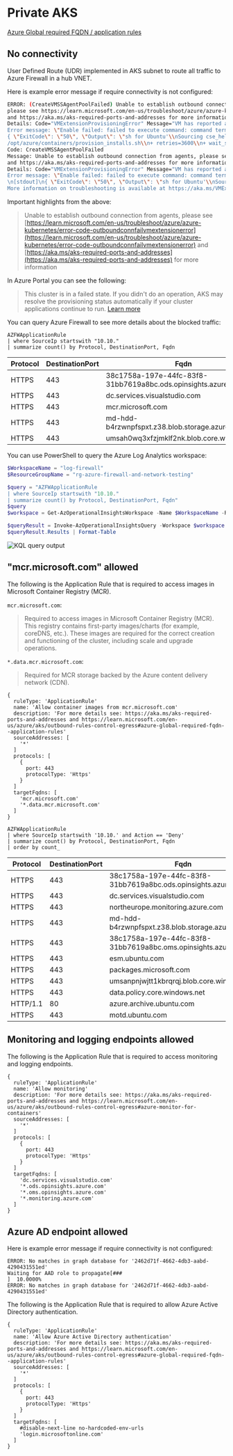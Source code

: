 # Private AKS

[Azure Global required FQDN / application rules](https://learn.microsoft.com/en-us/azure/aks/outbound-rules-control-egress#azure-global-required-fqdn--application-rules)

## No connectivity

User Defined Route (UDR) implemented in AKS subnet to route all traffic to Azure Firewall in a hub VNET.

Here is example error message if require connectivity is not configured:

```bash
ERROR: (CreateVMSSAgentPoolFailed) Unable to establish outbound connection from agents, 
please see https://learn.microsoft.com/en-us/troubleshoot/azure/azure-kubernetes/error-code-outboundconnfailvmextensionerror
and https://aka.ms/aks-required-ports-and-addresses for more information. 
Details: Code="VMExtensionProvisioningError" Message="VM has reported a failure when processing extension 'vmssCSE'. 
Error message: \"Enable failed: failed to execute command: command terminated with exit status=50\n[stdout]\n
{ \"ExitCode\": \"50\", \"Output\": \"sh for Ubuntu'\\nSourcing cse_helpers_distro.sh for Ubuntu\\n+ wait_for_file 3600 1 
/opt/azure/containers/provision_installs.sh\\n+ retries=3600\\n+ wait_sleep=1\\n+ filepath=/opt/azure/containers/provision_installs.sh\\n+ paved=/opt/azure/cloud-init-files.paved\\n+ grep -Fq /opt/azure/containers/provision_installs.sh /opt/azure/cloud-init-files.paved\\n++ seq 1 3600\\n+ for i in $(seq 1 $retries)\\n+ grep -Fq '#EOF' /opt/azure/containers/provision_installs.sh\\n+ break\\n+ sed -i /#EOF/d /opt/azure/containers/provision_installs.sh\\n+ echo /opt/azure/containers/provision_installs.sh\\n+ source /opt/azure/containers/provision_installs.sh\\n++ CC_SERVICE_IN_TMP=/opt/azure/containers/cc-proxy.service.in\\n++ CC_SOCKET_IN_TMP=/opt/azure/containers/cc-proxy.socket.in\\n++ CNI_CONFIG_DIR=/etc/cni/net.d\\n++ CNI_BIN_DIR=/opt/cni/bin\\n++ CNI_DOWNLOADS_DIR=/opt/cni/downloads\\n++ CRICTL_DOWNLOAD_DIR=/opt/crictl/downloads\\n++ CRICTL_BIN_DIR=/usr/local/bin\\n++ CONTAINERD_DOWNLOADS_DIR=/opt/containerd/downloads\\n++ RUNC_DOWNLOADS_DIR=/opt/runc/downloads\\n++ K8S_DOWNLOADS_DIR=/opt/kubernetes/downloads\\n+++ lsb_release -r -s\\n++ UBUNTU_RELEASE=22.04\\n++ TELEPORTD_PLUGIN_DOWNLOAD_DIR=/opt/teleportd/downloads\\n++ TELEPORTD_PLUGIN_BIN_DIR=/usr/local/bin\\n++ CONTAINERD_WASM_VERSIONS='v0.3.0 v0.5.1'\\n++ MANIFEST_FILEPATH=/opt/azure/manifest.json\\n++ MAN_DB_AUTO_UPDATE_FLAG_FILEPATH=/var/lib/man-db/auto-update\\n+ wait_for_file 3600 1 /opt/azure/containers/provision_installs_distro.sh\\n+ retries=3600\\n+ wait_sleep=1\\n+ filepath=/opt/azure/containers/provision_installs_distro.sh\\n+ paved=/opt/azure/cloud-init-files.paved\\n+ grep -Fq /opt/azure/containers/provision_installs_distro.sh /opt/azure/cloud-init-files.paved\\n++ seq 1 3600\\n+ for i in $(seq 1 $retries)\\n+ grep -Fq '#EOF' /opt/azure/containers/provision_installs_distro.sh\\n+ break\\n+ sed -i /#EOF/d /opt/azure/containers/provision_installs_distro.sh\\n+ echo /opt/azure/containers/provision_installs_distro.sh\\n+ source /opt/azure/containers/provision_installs_distro.sh\\n++ echo 'Sourcing cse_install_distro.sh for Ubuntu'\\nSourcing cse_install_distro.sh for Ubuntu\\n+ wait_for_file 3600 1 /opt/azure/containers/provision_configs.sh\\n+ retries=3600\\n+ wait_sleep=1\\n+ filepath=/opt/azure/containers/provision_configs.sh\\n+ paved=/opt/azure/cloud-init-files.paved\\n+ grep -Fq /opt/azure/containers/provision_configs.sh /opt/azure/cloud-init-files.paved\\n++ seq 1 3600\\n+ for i in $(seq 1 $retries)\\n+ grep -Fq '#EOF' /opt/azure/containers/provision_configs.sh\\n+ break\\n+ sed -i /#EOF/d /opt/azure/containers/provision_configs.sh\\n+ echo /opt/azure/containers/provision_configs.sh\\n+ source /opt/azure/containers/provision_configs.sh\\n+++ hostname\\n+++ tail -c 2\\n++ NODE_INDEX=0\\n+++ hostname\\n++ NODE_NAME=aks-nodepool1-21342552-vmss000000\\n+ [[ false == \\\\t\\\\r\\\\u\\\\e ]]\\n+ [[ false == \\\\t\\\\r\\\\u\\\\e ]]\\n+ [[ false == \\\\t\\\\r\\\\u\\\\e ]]\\n+ [[ -n curl -v --insecure --proxy-insecure https://mcr.microsoft.com/v2/ ]]\\n+ [[ -n '' ]]\\n+ retrycmd_if_failure 50 1 5 curl -v --insecure --proxy-insecure https://mcr.microsoft.com/v2/\\n+ exit 50\", \"Error\": \"\", \"ExecDuration\": \"50\", \"KernelStartTime\": \"Tue 2023-05-23 08:34:10 UTC\", \"CloudInitLocalStartTime\": \"Tue 2023-05-23 08:34:12 UTC\", \"CloudInitStartTime\": \"Tue 2023-05-23 08:34:15 UTC\", \"CloudFinalStartTime\": \"Tue 2023-05-23 08:34:22 UTC\", \"NetworkdStartTime\": \"Tue 2023-05-23 08:34:13 UTC\", \"CSEStartTime\": \"Tue May 23 08:35:29 UTC 2023\", \"GuestAgentStartTime\": \"Tue 2023-05-23 08:34:21 UTC\", \"SystemdSummary\": \"Startup finished in 546ms (firmware) + 1.203s (loader) + 1.270s (kernel) + 11.207s (userspace) = 14.227s \\ngraphical.target reached after 10.457s in userspace\", \"BootDatapoints\": { \"KernelStartTime\": \"Tue 2023-05-23 08:34:10 UTC\", \"CSEStartTime\": \"Tue May 23 08:35:29 UTC 2023\", \"GuestAgentStartTime\": \"Tue 2023-05-23 08:34:21 UTC\", \"KubeletStartTime\": \"n/a\" } }\n\n[stderr]\ndate: invalid date ‘n/a’\n\"\r\n\r\nMore information on troubleshooting is available at https://aka.ms/VMExtensionCSELinuxTroubleshoot " Target="0"
Code: CreateVMSSAgentPoolFailed
Message: Unable to establish outbound connection from agents, please see https://learn.microsoft.com/en-us/troubleshoot/azure/azure-kubernetes/error-code-outboundconnfailvmextensionerror
and https://aka.ms/aks-required-ports-and-addresses for more information. 
Details: Code="VMExtensionProvisioningError" Message="VM has reported a failure when processing extension 'vmssCSE'. 
Error message: \"Enable failed: failed to execute command: command terminated with exit status=50
\n[stdout]\n{ \"ExitCode\": \"50\", \"Output\": \"sh for Ubuntu'\\nSourcing cse_helpers_distro.sh for Ubuntu\\n+ wait_for_file 3600 1 /opt/azure/containers/provision_installs.sh\\n+ retries=3600\\n+ wait_sleep=1\\n+ filepath=/opt/azure/containers/provision_installs.sh\\n+ paved=/opt/azure/cloud-init-files.paved\\n+ grep -Fq /opt/azure/containers/provision_installs.sh /opt/azure/cloud-init-files.paved\\n++ seq 1 3600\\n+ for i in $(seq 1 $retries)\\n+ grep -Fq '#EOF' /opt/azure/containers/provision_installs.sh\\n+ break\\n+ sed -i /#EOF/d /opt/azure/containers/provision_installs.sh\\n+ echo /opt/azure/containers/provision_installs.sh\\n+ source /opt/azure/containers/provision_installs.sh\\n++ CC_SERVICE_IN_TMP=/opt/azure/containers/cc-proxy.service.in\\n++ CC_SOCKET_IN_TMP=/opt/azure/containers/cc-proxy.socket.in\\n++ CNI_CONFIG_DIR=/etc/cni/net.d\\n++ CNI_BIN_DIR=/opt/cni/bin\\n++ CNI_DOWNLOADS_DIR=/opt/cni/downloads\\n++ CRICTL_DOWNLOAD_DIR=/opt/crictl/downloads\\n++ CRICTL_BIN_DIR=/usr/local/bin\\n++ CONTAINERD_DOWNLOADS_DIR=/opt/containerd/downloads\\n++ RUNC_DOWNLOADS_DIR=/opt/runc/downloads\\n++ K8S_DOWNLOADS_DIR=/opt/kubernetes/downloads\\n+++ lsb_release -r -s\\n++ UBUNTU_RELEASE=22.04\\n++ TELEPORTD_PLUGIN_DOWNLOAD_DIR=/opt/teleportd/downloads\\n++ TELEPORTD_PLUGIN_BIN_DIR=/usr/local/bin\\n++ CONTAINERD_WASM_VERSIONS='v0.3.0 v0.5.1'\\n++ MANIFEST_FILEPATH=/opt/azure/manifest.json\\n++ MAN_DB_AUTO_UPDATE_FLAG_FILEPATH=/var/lib/man-db/auto-update\\n+ wait_for_file 3600 1 /opt/azure/containers/provision_installs_distro.sh\\n+ retries=3600\\n+ wait_sleep=1\\n+ filepath=/opt/azure/containers/provision_installs_distro.sh\\n+ paved=/opt/azure/cloud-init-files.paved\\n+ grep -Fq /opt/azure/containers/provision_installs_distro.sh /opt/azure/cloud-init-files.paved\\n++ seq 1 3600\\n+ for i in $(seq 1 $retries)\\n+ grep -Fq '#EOF' /opt/azure/containers/provision_installs_distro.sh\\n+ break\\n+ sed -i /#EOF/d /opt/azure/containers/provision_installs_distro.sh\\n+ echo /opt/azure/containers/provision_installs_distro.sh\\n+ source /opt/azure/containers/provision_installs_distro.sh\\n++ echo 'Sourcing cse_install_distro.sh for Ubuntu'\\nSourcing cse_install_distro.sh for Ubuntu\\n+ wait_for_file 3600 1 /opt/azure/containers/provision_configs.sh\\n+ retries=3600\\n+ wait_sleep=1\\n+ filepath=/opt/azure/containers/provision_configs.sh\\n+ paved=/opt/azure/cloud-init-files.paved\\n+ grep -Fq /opt/azure/containers/provision_configs.sh /opt/azure/cloud-init-files.paved\\n++ seq 1 3600\\n+ for i in $(seq 1 $retries)\\n+ grep -Fq '#EOF' /opt/azure/containers/provision_configs.sh\\n+ break\\n+ sed -i /#EOF/d /opt/azure/containers/provision_configs.sh\\n+ echo /opt/azure/containers/provision_configs.sh\\n+ source /opt/azure/containers/provision_configs.sh\\n+++ hostname\\n+++ tail -c 2\\n++ NODE_INDEX=0\\n+++ hostname\\n++ NODE_NAME=aks-nodepool1-21342552-vmss000000\\n+ [[ false == \\\\t\\\\r\\\\u\\\\e ]]\\n+ [[ false == \\\\t\\\\r\\\\u\\\\e ]]\\n+ [[ false == \\\\t\\\\r\\\\u\\\\e ]]\\n+ [[ -n curl -v --insecure --proxy-insecure https://mcr.microsoft.com/v2/ ]]\\n+ [[ -n '' ]]\\n+ retrycmd_if_failure 50 1 5 curl -v --insecure --proxy-insecure https://mcr.microsoft.com/v2/\\n+ exit 50\", \"Error\": \"\", \"ExecDuration\": \"50\", \"KernelStartTime\": \"Tue 2023-05-23 08:34:10 UTC\", \"CloudInitLocalStartTime\": \"Tue 2023-05-23 08:34:12 UTC\", \"CloudInitStartTime\": \"Tue 2023-05-23 08:34:15 UTC\", \"CloudFinalStartTime\": \"Tue 2023-05-23 08:34:22 UTC\", \"NetworkdStartTime\": \"Tue 2023-05-23 08:34:13 UTC\", \"CSEStartTime\": \"Tue May 23 08:35:29 UTC 2023\", \"GuestAgentStartTime\": \"Tue 2023-05-23 08:34:21 UTC\", \"SystemdSummary\": \"Startup finished in 546ms (firmware) + 1.203s (loader) + 1.270s (kernel) + 11.207s (userspace) = 14.227s \\ngraphical.target reached after 10.457s in userspace\", \"BootDatapoints\": { \"KernelStartTime\": \"Tue 2023-05-23 08:34:10 UTC\", \"CSEStartTime\": \"Tue May 23 08:35:29 UTC 2023\", \"GuestAgentStartTime\": \"Tue 2023-05-23 08:34:21 UTC\", \"KubeletStartTime\": \"n/a\" } }\n\n[stderr]\ndate: invalid date ‘n/a’\n\"\r\n\r\n
More information on troubleshooting is available at https://aka.ms/VMExtensionCSELinuxTroubleshoot " Target="0"
```

Important highlights from the above:

> Unable to establish outbound connection from agents, please see [https://learn.microsoft.com/en-us/troubleshoot/azure/azure-kubernetes/error-code-outboundconnfailvmextensionerror](https://learn.microsoft.com/en-us/troubleshoot/azure/azure-kubernetes/error-code-outboundconnfailvmextensionerror) 
> and [https://aka.ms/aks-required-ports-and-addresses](https://aka.ms/aks-required-ports-and-addresses) for more information

In Azure Portal you can see the following:

> This cluster is in a failed state. 
> If you didn't do an operation, AKS may resolve the provisioning status automatically if your cluster applications continue to run. 
> [Learn more](https://learn.microsoft.com/en-us/troubleshoot/azure/azure-kubernetes/cluster-provisioning-status-changed-ready-failed)

You can query Azure Firewall to see more details about the blocked traffic:

```kql
AZFWApplicationRule
| where SourceIp startswith "10.10."
| summarize count() by Protocol, DestinationPort, Fqdn
```

| Protocol | DestinationPort | Fqdn                                                          | count_ |
| -------- | --------------- | ------------------------------------------------------------- | ------ |
| HTTPS    | 443             | 38c1758a-197e-44fc-83f8-31bb7619a8bc.ods.opinsights.azure.com | 273    |
| HTTPS    | 443             | dc.services.visualstudio.com                                  | 47     |
| HTTPS    | 443             | mcr.microsoft.com                                             | 50     |
| HTTPS    | 443             | md-hdd-b4rzwnpfspxt.z38.blob.storage.azure.net                | 12     |
| HTTPS    | 443             | umsah0wq3xfzjmklf2nk.blob.core.windows.net                    | 6      |

You can use PowerShell to query the Azure Log Analytics workspace:

```powershell
$WorkspaceName = "log-firewall"
$ResourceGroupName = "rg-azure-firewall-and-network-testing"

$query = "AZFWApplicationRule
| where SourceIp startswith "10.10."
| summarize count() by Protocol, DestinationPort, Fqdn"
$query
$workspace = Get-AzOperationalInsightsWorkspace -Name $WorkspaceName -ResourceGroupName $ResourceGroupName

$queryResult = Invoke-AzOperationalInsightsQuery -Workspace $workspace -Query $query
$queryResult.Results | Format-Table
```

![KQL query output](https://github.com/JanneMattila/azure-firewall-and-network-testing/assets/2357647/096ee002-b3f8-4e16-9dd7-cdf86a0713c2)

## "mcr.microsoft.com" allowed

The following is the Application Rule that is required to access images in Microsoft Container Registry (MCR).

`mcr.microsoft.com`:

> Required to access images in Microsoft Container Registry (MCR). This registry contains first-party images/charts (for example, coreDNS, etc.). 
> These images are required for the correct creation and functioning of the cluster, including scale and upgrade operations.

`*.data.mcr.microsoft.com`:

> Required for MCR storage backed by the Azure content delivery network (CDN).

```bicep
{
  ruleType: 'ApplicationRule'
  name: 'Allow container images from mcr.microsoft.com'
  description: 'For more details see: https://aka.ms/aks-required-ports-and-addresses and https://learn.microsoft.com/en-us/azure/aks/outbound-rules-control-egress#azure-global-required-fqdn--application-rules'
  sourceAddresses: [
    '*'
  ]
  protocols: [
    {
      port: 443
      protocolType: 'Https'
    }
  ]
  targetFqdns: [
    'mcr.microsoft.com'
    '*.data.mcr.microsoft.com'
  ]
}
```

```kql
AZFWApplicationRule
| where SourceIp startswith '10.10.' and Action == 'Deny'
| summarize count() by Protocol, DestinationPort, Fqdn
| order by count_
```

| Protocol | DestinationPort | Fqdn                                                          | count_ |
| -------- | --------------- | ------------------------------------------------------------- | ------ |
| HTTPS    | 443             | 38c1758a-197e-44fc-83f8-31bb7619a8bc.ods.opinsights.azure.com | 423    |
| HTTPS    | 443             | dc.services.visualstudio.com                                  | 158    |
| HTTPS    | 443             | northeurope.monitoring.azure.com                              | 44     |
| HTTPS    | 443             | md-hdd-b4rzwnpfspxt.z38.blob.storage.azure.net                | 12     |
| HTTPS    | 443             | 38c1758a-197e-44fc-83f8-31bb7619a8bc.oms.opinsights.azure.com | 11     |
| HTTPS    | 443             | esm.ubuntu.com                                                | 8      |
| HTTPS    | 443             | packages.microsoft.com                                        | 8      |
| HTTPS    | 443             | umsanpnjwjtt1kbrqrqj.blob.core.windows.net                    | 6      |
| HTTPS    | 443             | data.policy.core.windows.net                                  | 4      |
| HTTP/1.1 | 80              | azure.archive.ubuntu.com                                      | 4      |
| HTTPS    | 443             | motd.ubuntu.com                                               | 4      |

## Monitoring and logging endpoints allowed

The following is the Application Rule that is required to access monitoring and logging endpoints.

```bicep
{
  ruleType: 'ApplicationRule'
  name: 'Allow monitoring'
  description: 'For more details see: https://aka.ms/aks-required-ports-and-addresses and https://learn.microsoft.com/en-us/azure/aks/outbound-rules-control-egress#azure-monitor-for-containers'
  sourceAddresses: [
    '*'
  ]
  protocols: [
    {
      port: 443
      protocolType: 'Https'
    }
  ]
  targetFqdns: [
    'dc.services.visualstudio.com'
    '*.ods.opinsights.azure.com'
    '*.oms.opinsights.azure.com'
    '*.monitoring.azure.com'
  ]
}
```

## Azure AD endpoint allowed

Here is example error message if require connectivity is not configured:

```
ERROR: No matches in graph database for '2462d71f-4662-4db3-aabd-4290431551ed'
Waiting for AAD role to propagate[###                                 ]  10.0000%
ERROR: No matches in graph database for '2462d71f-4662-4db3-aabd-4290431551ed'
```

The following is the Application Rule that is required to allow Azure Active Directory authentication.

```bicep
{
  ruleType: 'ApplicationRule'
  name: 'Allow Azure Active Directory authentication'
  description: 'For more details see: https://aka.ms/aks-required-ports-and-addresses and https://learn.microsoft.com/en-us/azure/aks/outbound-rules-control-egress#azure-global-required-fqdn--application-rules'
  sourceAddresses: [
    '*'
  ]
  protocols: [
    {
      port: 443
      protocolType: 'Https'
    }
  ]
  targetFqdns: [
    #disable-next-line no-hardcoded-env-urls
    'login.microsoftonline.com'
  ]
}
```
